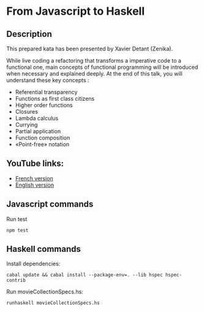 # From Javascript to Haskell

## Description

This prepared kata has been presented by Xavier Detant (Zenika).

While live coding a refactoring that transforms a imperative code to a functional one, main concepts of functional programming will be introduced when necessary and explained deeply.
At the end of this talk, you will understand these key concepts :

- Referential transparency
- Functions as first class citizens
- Higher order functions
- Closures
- Lambda calculus
- Currying
- Partial application
- Function composition
- «Point-free» notation

## YouTube links:

- [French version](https://www.youtube.com/watch?v=IQ1kDpGeoCk)
- [English version](https://www.youtube.com/watch?v=3d61Zo9T1OU)

## Javascript commands

Run test

```
npm test
```

## Haskell commands

Install dependencies:

```
cabal update && cabal install --package-env=. --lib hspec hspec-contrib
```

Run movieCollectionSpecs.hs:

```
runhaskell movieCollectionSpecs.hs
```
